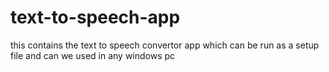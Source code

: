 # text-to-speech-app
this contains the text to speech convertor app which can be run as a setup file and can we used in any windows pc
